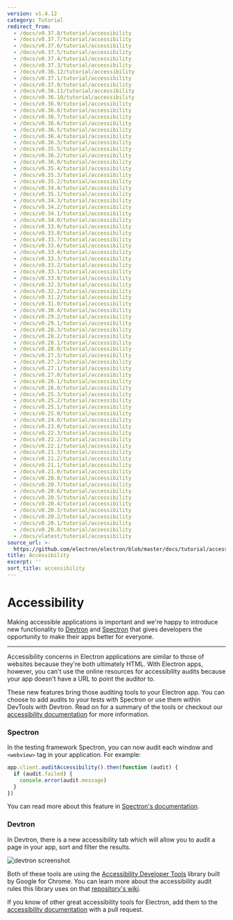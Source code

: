 ```yaml
---
version: v1.4.12
category: Tutorial
redirect_from:
  - /docs/v0.37.8/tutorial/accessibility
  - /docs/v0.37.7/tutorial/accessibility
  - /docs/v0.37.6/tutorial/accessibility
  - /docs/v0.37.5/tutorial/accessibility
  - /docs/v0.37.4/tutorial/accessibility
  - /docs/v0.37.3/tutorial/accessibility
  - /docs/v0.36.12/tutorial/accessibility
  - /docs/v0.37.1/tutorial/accessibility
  - /docs/v0.37.0/tutorial/accessibility
  - /docs/v0.36.11/tutorial/accessibility
  - /docs/v0.36.10/tutorial/accessibility
  - /docs/v0.36.9/tutorial/accessibility
  - /docs/v0.36.8/tutorial/accessibility
  - /docs/v0.36.7/tutorial/accessibility
  - /docs/v0.36.6/tutorial/accessibility
  - /docs/v0.36.5/tutorial/accessibility
  - /docs/v0.36.4/tutorial/accessibility
  - /docs/v0.36.3/tutorial/accessibility
  - /docs/v0.35.5/tutorial/accessibility
  - /docs/v0.36.2/tutorial/accessibility
  - /docs/v0.36.0/tutorial/accessibility
  - /docs/v0.35.4/tutorial/accessibility
  - /docs/v0.35.3/tutorial/accessibility
  - /docs/v0.35.2/tutorial/accessibility
  - /docs/v0.34.4/tutorial/accessibility
  - /docs/v0.35.1/tutorial/accessibility
  - /docs/v0.34.3/tutorial/accessibility
  - /docs/v0.34.2/tutorial/accessibility
  - /docs/v0.34.1/tutorial/accessibility
  - /docs/v0.34.0/tutorial/accessibility
  - /docs/v0.33.9/tutorial/accessibility
  - /docs/v0.33.8/tutorial/accessibility
  - /docs/v0.33.7/tutorial/accessibility
  - /docs/v0.33.6/tutorial/accessibility
  - /docs/v0.33.4/tutorial/accessibility
  - /docs/v0.33.3/tutorial/accessibility
  - /docs/v0.33.2/tutorial/accessibility
  - /docs/v0.33.1/tutorial/accessibility
  - /docs/v0.33.0/tutorial/accessibility
  - /docs/v0.32.3/tutorial/accessibility
  - /docs/v0.32.2/tutorial/accessibility
  - /docs/v0.31.2/tutorial/accessibility
  - /docs/v0.31.0/tutorial/accessibility
  - /docs/v0.30.4/tutorial/accessibility
  - /docs/v0.29.2/tutorial/accessibility
  - /docs/v0.29.1/tutorial/accessibility
  - /docs/v0.28.3/tutorial/accessibility
  - /docs/v0.28.2/tutorial/accessibility
  - /docs/v0.28.1/tutorial/accessibility
  - /docs/v0.28.0/tutorial/accessibility
  - /docs/v0.27.3/tutorial/accessibility
  - /docs/v0.27.2/tutorial/accessibility
  - /docs/v0.27.1/tutorial/accessibility
  - /docs/v0.27.0/tutorial/accessibility
  - /docs/v0.26.1/tutorial/accessibility
  - /docs/v0.26.0/tutorial/accessibility
  - /docs/v0.25.3/tutorial/accessibility
  - /docs/v0.25.2/tutorial/accessibility
  - /docs/v0.25.1/tutorial/accessibility
  - /docs/v0.25.0/tutorial/accessibility
  - /docs/v0.24.0/tutorial/accessibility
  - /docs/v0.23.0/tutorial/accessibility
  - /docs/v0.22.3/tutorial/accessibility
  - /docs/v0.22.2/tutorial/accessibility
  - /docs/v0.22.1/tutorial/accessibility
  - /docs/v0.21.3/tutorial/accessibility
  - /docs/v0.21.2/tutorial/accessibility
  - /docs/v0.21.1/tutorial/accessibility
  - /docs/v0.21.0/tutorial/accessibility
  - /docs/v0.20.8/tutorial/accessibility
  - /docs/v0.20.7/tutorial/accessibility
  - /docs/v0.20.6/tutorial/accessibility
  - /docs/v0.20.5/tutorial/accessibility
  - /docs/v0.20.4/tutorial/accessibility
  - /docs/v0.20.3/tutorial/accessibility
  - /docs/v0.20.2/tutorial/accessibility
  - /docs/v0.20.1/tutorial/accessibility
  - /docs/v0.20.0/tutorial/accessibility
  - /docs/vlatest/tutorial/accessibility
source_url: >-
  https://github.com/electron/electron/blob/master/docs/tutorial/accessibility.md
title: Accessibility
excerpt: ''
sort_title: accessibility
---
```

# Accessibility

Making accessible applications is important and we're happy to introduce new functionality to [Devtron](http://electron.atom.io/devtron) and [Spectron](http://electron.atom.io/spectron) that gives developers the opportunity to make their apps better for everyone.

* * *

Accessibility concerns in Electron applications are similar to those of websites because they're both ultimately HTML. With Electron apps, however, you can't use the online resources for accessibility audits because your app doesn't have a URL to point the auditor to.

These new features bring those auditing tools to your Electron app. You can choose to add audits to your tests with Spectron or use them within DevTools with Devtron. Read on for a summary of the tools or checkout our [accessibility documentation](http://electron.atom.io/docs/tutorial/accessibility) for more information.

### Spectron

In the testing framework Spectron, you can now audit each window and `<webview>` tag in your application. For example:

```javascript
app.client.auditAccessibility().then(function (audit) {
  if (audit.failed) {
    console.error(audit.message)
  }
})
```

You can read more about this feature in [Spectron's documentation](https://github.com/electron/spectron#accessibility-testing).

### Devtron

In Devtron, there is a new accessibility tab which will allow you to audit a page in your app, sort and filter the results.

![devtron screenshot](https://cloud.githubusercontent.com/assets/1305617/17156618/9f9bcd72-533f-11e6-880d-389115f40a2a.png)

Both of these tools are using the [Accessibility Developer Tools](https://github.com/GoogleChrome/accessibility-developer-tools) library built by Google for Chrome. You can learn more about the accessibility audit rules this library uses on that [repository's wiki](https://github.com/GoogleChrome/accessibility-developer-tools/wiki/Audit-Rules).

If you know of other great accessibility tools for Electron, add them to the [accessibility documentation](http://electron.atom.io/docs/tutorial/accessibility) with a pull request.
